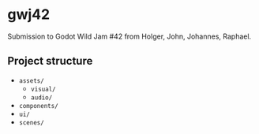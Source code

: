 # gwj42

Submission to Godot Wild Jam #42 from Holger, John, Johannes, Raphael.

## Project structure

-   `assets/`
    -   `visual/`
    -   `audio/`
-   `components/`
-   `ui/`
-   `scenes/`
